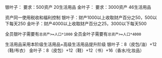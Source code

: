 银叶子：
要求：500资产  20生活用品
金叶子：
要求：3000资产 46生活用品


资产同一使用税收和福利控制
银叶子：财产1000以上收取财产百分之50，500以下每天250
金叶子：财产4000以上收取财产百分之25，3000以下每天500

全员银叶子需要有`总资产>=人口*1000` 
全员金叶子需要有`总资产>=人口*4000` 

生活用品采用本阶级生活用品+高级生活用品提升阶级
银叶子：8（皮包/油）+12（鞋/布衣）
金叶子：8（皮包）+12（鞋）+12（书）+16（香水/化妆品）